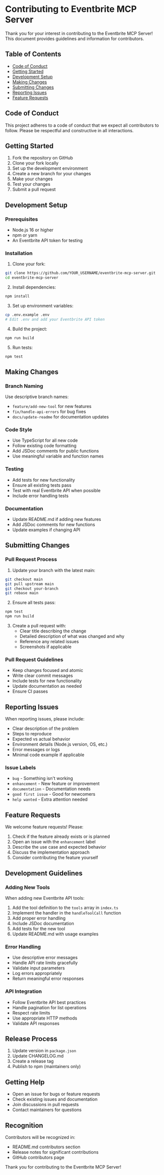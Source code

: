 # Contributing to Eventbrite MCP Server

Thank you for your interest in contributing to the Eventbrite MCP Server! This document provides guidelines and information for contributors.

## Table of Contents

- [Code of Conduct](#code-of-conduct)
- [Getting Started](#getting-started)
- [Development Setup](#development-setup)
- [Making Changes](#making-changes)
- [Submitting Changes](#submitting-changes)
- [Reporting Issues](#reporting-issues)
- [Feature Requests](#feature-requests)

## Code of Conduct

This project adheres to a code of conduct that we expect all contributors to follow. Please be respectful and constructive in all interactions.

## Getting Started

1. Fork the repository on GitHub
2. Clone your fork locally
3. Set up the development environment
4. Create a new branch for your changes
5. Make your changes
6. Test your changes
7. Submit a pull request

## Development Setup

### Prerequisites

- Node.js 16 or higher
- npm or yarn
- An Eventbrite API token for testing

### Installation

1. Clone your fork:
```bash
git clone https://github.com/YOUR_USERNAME/eventbrite-mcp-server.git
cd eventbrite-mcp-server
```

2. Install dependencies:
```bash
npm install
```

3. Set up environment variables:
```bash
cp .env.example .env
# Edit .env and add your Eventbrite API token
```

4. Build the project:
```bash
npm run build
```

5. Run tests:
```bash
npm test
```

## Making Changes

### Branch Naming

Use descriptive branch names:
- `feature/add-new-tool` for new features
- `fix/handle-api-errors` for bug fixes
- `docs/update-readme` for documentation updates

### Code Style

- Use TypeScript for all new code
- Follow existing code formatting
- Add JSDoc comments for public functions
- Use meaningful variable and function names

### Testing

- Add tests for new functionality
- Ensure all existing tests pass
- Test with real Eventbrite API when possible
- Include error handling tests

### Documentation

- Update README.md if adding new features
- Add JSDoc comments for new functions
- Update examples if changing API

## Submitting Changes

### Pull Request Process

1. Update your branch with the latest main:
```bash
git checkout main
git pull upstream main
git checkout your-branch
git rebase main
```

2. Ensure all tests pass:
```bash
npm test
npm run build
```

3. Create a pull request with:
   - Clear title describing the change
   - Detailed description of what was changed and why
   - Reference any related issues
   - Screenshots if applicable

### Pull Request Guidelines

- Keep changes focused and atomic
- Write clear commit messages
- Include tests for new functionality
- Update documentation as needed
- Ensure CI passes

## Reporting Issues

When reporting issues, please include:

- Clear description of the problem
- Steps to reproduce
- Expected vs actual behavior
- Environment details (Node.js version, OS, etc.)
- Error messages or logs
- Minimal code example if applicable

### Issue Labels

- `bug` - Something isn't working
- `enhancement` - New feature or improvement
- `documentation` - Documentation needs
- `good first issue` - Good for newcomers
- `help wanted` - Extra attention needed

## Feature Requests

We welcome feature requests! Please:

1. Check if the feature already exists or is planned
2. Open an issue with the `enhancement` label
3. Describe the use case and expected behavior
4. Discuss the implementation approach
5. Consider contributing the feature yourself

## Development Guidelines

### Adding New Tools

When adding new Eventbrite API tools:

1. Add the tool definition to the `tools` array in `index.ts`
2. Implement the handler in the `handleToolCall` function
3. Add proper error handling
4. Include JSDoc documentation
5. Add tests for the new tool
6. Update README.md with usage examples

### Error Handling

- Use descriptive error messages
- Handle API rate limits gracefully
- Validate input parameters
- Log errors appropriately
- Return meaningful error responses

### API Integration

- Follow Eventbrite API best practices
- Handle pagination for list operations
- Respect rate limits
- Use appropriate HTTP methods
- Validate API responses

## Release Process

1. Update version in `package.json`
2. Update CHANGELOG.md
3. Create a release tag
4. Publish to npm (maintainers only)

## Getting Help

- Open an issue for bugs or feature requests
- Check existing issues and documentation
- Join discussions in pull requests
- Contact maintainers for questions

## Recognition

Contributors will be recognized in:
- README.md contributors section
- Release notes for significant contributions
- GitHub contributors page

Thank you for contributing to the Eventbrite MCP Server! 